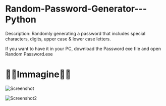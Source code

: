 # Random-Password-Generator---Python
Description: 
  Randomly generating a password that includes special characters, digits, upper case &amp; lower case letters.
  
  If you want to have it in your PC, download the Password exe file and open Random Password.exe

 

# 👨‍💻Immagine👩‍💻
 

  
  ![Screenshot](https://user-images.githubusercontent.com/103877241/164227358-d4e96188-3d86-41c0-b0ba-940479d8e956.jpg)



![Screenshot2](https://user-images.githubusercontent.com/103877241/164227381-7ceebf64-5742-4bb2-a8ad-2f6677e1f4c2.jpg)
